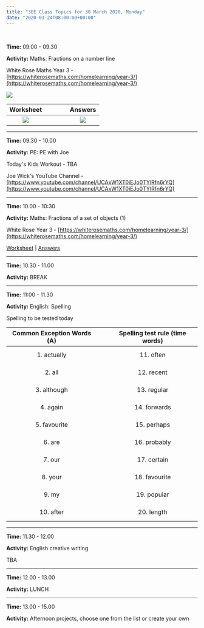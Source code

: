 ```yaml
---
title: "3EE Class Topics for 30 March 2020, Monday"
date: "2020-03-24T08:00:00+00:00"
---
```


&nbsp;

**Time:** 09.00 - 09.30

**Activity:** Maths: Fractions on a number line

White Rose Maths Year 3 - [https://whiterosemaths.com/homelearning/year-3/](https://whiterosemaths.com/homelearning/year-3/)

[![](/images/whiterose/y3/Y3Week2Lesson1Step6.png)](https://whiterosemaths.com/homelearning/year-3/)

**Worksheet** | &nbsp; &nbsp; | &nbsp; &nbsp; | **Answers**
:---: | :---: | :---: | :---:
[![](/images/whiterose/y3/Lesson-1-Y3-Spring-Block-5-WO6-Fractions-on-a-number-line-2019.png)](/docs/whiterose/y3/Lesson-1-Y3-Spring-Block-5-WO6-Fractions-on-a-number-line-2019.pdf) | &nbsp; &nbsp; | &nbsp; &nbsp; | [![](/images/whiterose/y3/Y3-Spring-Block-5-ANS6-Fractions-on-a-number-line-2019.png)](/docs/whiterose/y3/Y3-Spring-Block-5-ANS6-Fractions-on-a-number-line-2019.pdf)

<hr>

**Time:** 09.30 - 10.00

**Activity:** PE: PE with Joe

Today's Kids Workout - TBA

Joe Wick's YouTube Channel - [https://www.youtube.com/channel/UCAxW1XT0iEJo0TYlRfn6rYQ](https://www.youtube.com/channel/UCAxW1XT0iEJo0TYlRfn6rYQ)

<hr>

**Time:** 10.00 - 10:30

**Activity:** Maths: Fractions of a set of objects (1)

White Rose Year 3 - [https://whiterosemaths.com/homelearning/year-3/](https://whiterosemaths.com/homelearning/year-3/)

[Worksheet](/docs/whiterose/y3/Lesson-2-Y3-Spring-Block-5-WO7-Fractions-of-a-set-of-objects-1-2019.pdf) | [Answers](/docs/whiterose/y3/Y3-Spring-Block-5-ANS7-Fractions-of-a-set-of-objects-1-2019.pdf)

<hr>

**Time:** 10.30 - 11.00

**Activity:** BREAK

<hr>

**Time:** 11:00 - 11.30 

**Activity:** English: Spelling

Spelling to be tested today

**Common Exception Words (A)** | &nbsp; &nbsp; | **Spelling test rule (time words)**
:---: | :---: | :---:
1. actually | &nbsp; &nbsp; | 11. often
2. all | &nbsp; &nbsp; | 12. recent
3. although | &nbsp; &nbsp; | 13. regular
4. again | &nbsp; &nbsp; | 14. forwards
5. favourite | &nbsp; &nbsp; | 15. perhaps
6. are | &nbsp; &nbsp; | 16. probably
7. our | &nbsp; &nbsp; | 17. certain
8. your | &nbsp; &nbsp; | 18. favourite
9. my | &nbsp; &nbsp; | 19. popular
10. after | &nbsp; &nbsp; | 20. length

<hr>

**Time:** 11.30 - 12.00

**Activity:** English creative writing

TBA

<hr>

**Time:** 12.00 - 13.00

**Activity:** LUNCH

<hr>

**Time:** 13.00 - 15.00

**Activity:** Afternoon projects, choose one from the list or create your own

<br/>
<br/>


